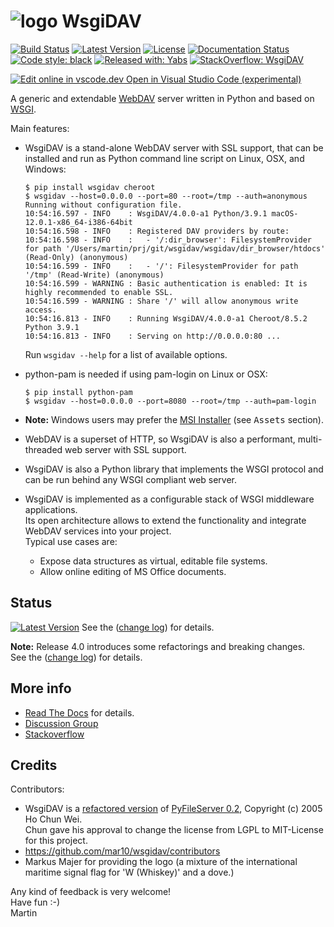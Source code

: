 # ![logo](https://raw.githubusercontent.com/mar10/wsgidav/master/docs/source/logo.png) WsgiDAV
[![Build Status](https://travis-ci.com/mar10/wsgidav.svg?branch=master)](https://app.travis-ci.com/github/mar10/wsgidav)
[![Latest Version](https://img.shields.io/pypi/v/wsgidav.svg)](https://pypi.python.org/pypi/WsgiDAV/)
[![License](https://img.shields.io/pypi/l/wsgidav.svg)](https://github.com/mar10/wsgidav/blob/master/LICENSE)
[![Documentation Status](https://readthedocs.org/projects/wsgidav/badge/?version=latest)](http://wsgidav.readthedocs.io/)
[![Code style: black](https://img.shields.io/badge/code%20style-black-000000.svg)](https://github.com/ambv/black)
[![Released with: Yabs](https://img.shields.io/badge/released%20with-yabs-yellowgreen)](https://github.com/mar10/yabs)
[![StackOverflow: WsgiDAV](https://img.shields.io/badge/StackOverflow-WsgiDAV-blue.svg)](https://stackoverflow.com/questions/tagged/WsgiDAV)


[![Edit online in vscode.dev](https://img.shields.io/badge/--007ACC?logo=visual%20studio%20code&logoColor=ffffff) Open in Visual Studio Code (experimental)](https://open.vscode.dev/mar10/wsgidav)

<!-- [![Open in Visual Studio Code](https://open.vscode.dev/badges/open-in-vscode.svg)](https://open.vscode.dev/mar10/wsgidav) -->

A generic and extendable [WebDAV](http://www.ietf.org/rfc/rfc4918.txt) server
written in Python and based on [WSGI](http://www.python.org/dev/peps/pep-3333/).

Main features:

  - WsgiDAV is a stand-alone WebDAV server with SSL support, that can be
    installed and run as Python command line script on Linux, OSX, and Windows:<br>
    ```
    $ pip install wsgidav cheroot
    $ wsgidav --host=0.0.0.0 --port=80 --root=/tmp --auth=anonymous
    Running without configuration file.
    10:54:16.597 - INFO    : WsgiDAV/4.0.0-a1 Python/3.9.1 macOS-12.0.1-x86_64-i386-64bit
    10:54:16.598 - INFO    : Registered DAV providers by route:
    10:54:16.598 - INFO    :   - '/:dir_browser': FilesystemProvider for path '/Users/martin/prj/git/wsgidav/wsgidav/dir_browser/htdocs' (Read-Only) (anonymous)
    10:54:16.599 - INFO    :   - '/': FilesystemProvider for path '/tmp' (Read-Write) (anonymous)
    10:54:16.599 - WARNING : Basic authentication is enabled: It is highly recommended to enable SSL.
    10:54:16.599 - WARNING : Share '/' will allow anonymous write access.
    10:54:16.813 - INFO    : Running WsgiDAV/4.0.0-a1 Cheroot/8.5.2 Python 3.9.1
    10:54:16.813 - INFO    : Serving on http://0.0.0.0:80 ...
    ```
    Run `wsgidav --help` for a list of available options.<br>

  - python-pam is needed if using pam-login on Linux or OSX:
    ```
    $ pip install python-pam
    $ wsgidav --host=0.0.0.0 --port=8080 --root=/tmp --auth=pam-login
    ```

  - **Note:** Windows users may prefer the
    [MSI Installer](https://github.com/mar10/wsgidav/releases/latest)
    (see <kbd>Assets</kbd> section).

  - WebDAV is a superset of HTTP, so WsgiDAV is also a performant, multi-threaded
    web server with SSL support.

  - WsgiDAV is also a Python library that implements the WSGI protocol and can
	  be run behind any WSGI compliant web server.<br>

  - WsgiDAV is implemented as a configurable stack of WSGI middleware
    applications.<br>
    Its open architecture allows to extend the functionality and integrate
    WebDAV services into your project.<br>
  	Typical use cases are:
  	- Expose data structures as virtual, editable file systems.
  	- Allow online editing of MS Office documents.


## Status

[![Latest Version](https://img.shields.io/pypi/v/wsgidav.svg)](https://pypi.python.org/pypi/WsgiDAV/)
See the ([change log](https://github.com/mar10/wsgidav/blob/master/CHANGELOG.md)) for details.

**Note:** Release 4.0 introduces some refactorings and breaking changes.<br>
  See the ([change log](https://github.com/mar10/wsgidav/blob/master/CHANGELOG.md)) for details.


## More info

  * [Read The Docs](http://wsgidav.rtfd.org) for details.
  * [Discussion Group](https://github.com/mar10/wsgidav/discussions)
  * [Stackoverflow](http://stackoverflow.com/questions/tagged/wsgidav)


## Credits

Contributors:

  * WsgiDAV is a [refactored version](https://github.com/mar10/wsgidav/blob/master/docs/source/changelog04.md)
    of [PyFileServer 0.2](https://github.com/cwho/pyfileserver),
    Copyright (c) 2005 Ho Chun Wei.<br>
    Chun gave his approval to change the license from LGPL to MIT-License for
    this project.
  * <https://github.com/mar10/wsgidav/contributors>
  * Markus Majer for providing the logo (a mixture of the international
    maritime signal flag for 'W (Whiskey)' and a dove.)


Any kind of feedback is very welcome!<br>
Have fun  :-)<br>
Martin
